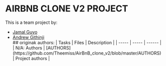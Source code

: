 # AIRBNB CLONE V2 PROJECT
This is a team project by:
<ul>
	<li> <a href="github.com/JamalGuyo">Jamal Guyo</a></li>
	<li> <a href="github.com/AndrewGithinji">Andrew Githinji</a> </li>
## originak authors:
| Tasks | Files | Description |
| ----- | ----- | ------ |
| N/A: Authors | [AUTHORS](https://github.com/Theemiss/AirBnB_clone_v2/blob/master/AUTHORS) | Project authors |

